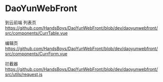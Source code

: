 # DaoYunWebFront
到云前端
列表页  https://github.com/HandsBoys/DaoYunWebFront/blob/dev/daoyunwebfront/src/components/CurrTable.vue   


编辑页   https://github.com/HandsBoys/DaoYunWebFront/blob/dev/daoyunwebfront/src/components/CurrForm.vue


拦截器  https://github.com/HandsBoys/DaoYunWebFront/blob/dev/daoyunwebfront/src/utils/request.js
